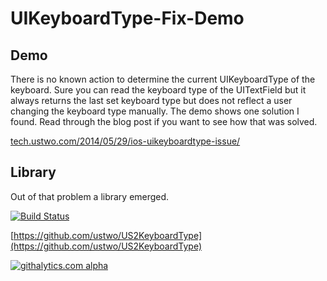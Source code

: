 UIKeyboardType-Fix-Demo
=======================

## Demo

There is no known action to determine the current UIKeyboardType of the keyboard. Sure you can read the keyboard type of the UITextField but it always returns the last set keyboard type but does not reflect a user changing the keyboard type manually. The demo shows one solution I found. Read through the blog post if you want to see how that was solved.

[tech.ustwo.com/2014/05/29/ios-uikeyboardtype-issue/](tech.ustwo.com/2014/05/29/ios-uikeyboardtype-issue)

## Library

Out of that problem a library emerged.

[![Build Status](https://travis-ci.org/ustwo/US2KeyboardType.svg?branch=master)](https://travis-ci.org/ustwo/US2KeyboardType)

[https://github.com/ustwo/US2KeyboardType](https://github.com/ustwo/US2KeyboardType)

[![githalytics.com alpha](https://cruel-carlota.pagodabox.com/0aa41e895e9490ebd883aa888ce89e6d "githalytics.com")](http://githalytics.com/martinstolz/UIKeyboardType-Fix-Demo)